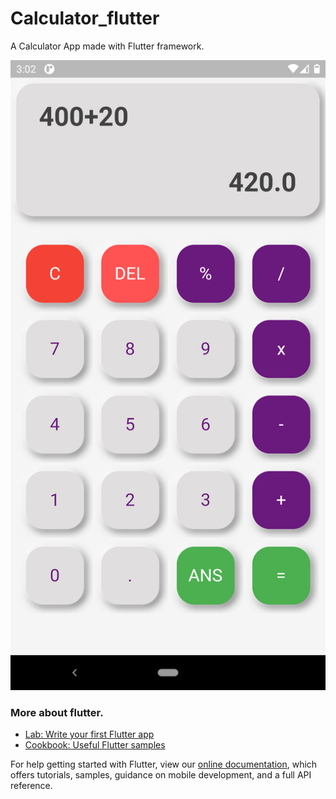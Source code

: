 # Calculator_flutter

A Calculator App made with Flutter framework.

![Screenshot](screenshot/Calculator_SC.png?raw=true=250x "Calculator")



### More about flutter.
- [Lab: Write your first Flutter app](https://flutter.dev/docs/get-started/codelab)
- [Cookbook: Useful Flutter samples](https://flutter.dev/docs/cookbook)

For help getting started with Flutter, view our
[online documentation](https://flutter.dev/docs), which offers tutorials,
samples, guidance on mobile development, and a full API reference.
